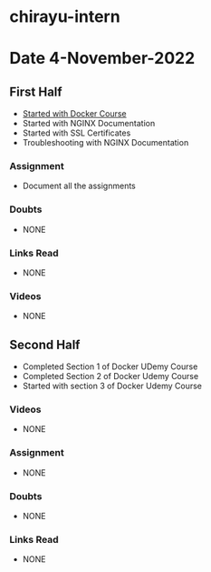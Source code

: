 # chirayu-intern



# Date 4-November-2022

## First Half

- [Started with Docker Course](https://www.udemy.com/course/docker-and-kubernetes-the-complete-guide/learn/lecture/11436686?start=0#overview)
- Started with NGINX Documentation 
- Started with SSL Certificates 
- Troubleshooting with NGINX Documentation 


### Assignment
- Document all the assignments 
### Doubts

- NONE
### Links Read

- NONE
### Videos

- NONE

## Second Half

- Completed Section 1 of Docker UDemy Course 
- Completed Section 2 of Docker Udemy Course
- Started with section 3 of Docker Udemy Course
### Videos

- NONE

### Assignment

- NONE 

### Doubts

- NONE 
### Links Read
- NONE